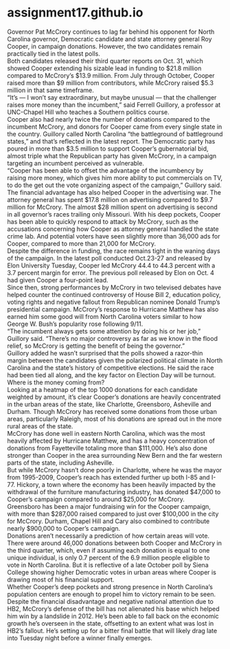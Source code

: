 # assignment17.github.io

Governor Pat McCrory continues to lag far behind his opponent for North Carolina governor, Democratic candidate and state attorney general Roy Cooper, in campaign donations.  However, the two candidates remain practically tied in the latest polls.  
Both candidates released their third quarter reports on Oct. 31, which showed Cooper extending his sizable lead in funding to $21.8 million compared to McCrory’s $13.9 million.  From July through October, Cooper raised more than $9 million from contributors, while McCrory raised $5.3 million in that same timeframe.  
“It’s — I won’t say extraordinary, but maybe unusual — that the challenger raises more money than the incumbent,” said Ferrell Guillory, a professor at UNC-Chapel Hill who teaches a Southern politics course.  
Cooper also had nearly twice the number of donations compared to the incumbent McCrory, and donors for Cooper came from every single state in the country.  Guillory called North Carolina “the battleground of battleground states,” and that’s reflected in the latest report.  The Democratic party has poured in more than $3.5 million to support Cooper’s gubernatorial bid, almost triple what the Republican party has given McCrory, in a campaign targeting an incumbent perceived as vulnerable.  
“Cooper has been able to offset the advantage of the incumbency by raising more money, which gives him more ability to put commercials on TV, to do the get out the vote organizing aspect of the campaign,” Guillory said.  
The financial advantage has also helped Cooper in the advertising war.  The attorney general has spent $17.8 million on advertising compared to $9.7 million for McCrory.  The almost $28 million spent on advertising is second in all governor’s races trailing only Missouri. 
With his deep pockets, Cooper has been able to quickly respond to attack by McCrory, such as the accusations concerning how Cooper as attorney general handled the state crime lab.  And potential voters have seen slightly more than 36,000 ads for Cooper, compared to more than 21,000 for McCrory.  
Despite the difference in funding, the race remains tight in the waning days of the campaign.  In the latest poll conducted Oct.23-27 and released by Elon University Tuesday, Cooper led McCrory 44.4 to 44.3 percent with a 3.7 percent margin for error.  The previous poll released by Elon on Oct. 4 had given Cooper a four-point lead.  
Since then, strong performances by McCrory in two televised debates have helped counter the continued controversy of House Bill 2, education policy, voting rights and negative fallout from Republican nominee Donald Trump’s presidential campaign.  McCrory’s response to Hurricane Matthew has also earned him some good will from North Carolina voters similar to how George W. Bush’s popularity rose following 9/11.  
“The incumbent always gets some attention by doing his or her job,” Guillory said. “There’s no major controversy as far as we know in the flood relief, so McCrory is getting the benefit of being the governor.”  
Guillory added he wasn’t surprised that the polls showed a razor-thin margin between the candidates given the polarized political climate in North Carolina and the state’s history of competitive elections.  He said the race had been tied all along, and the key factor on Election Day will be turnout.  
Where is the money coming from?  
Looking at a heatmap of the top 1000 donations for each candidate weighted by amount, it’s clear Cooper’s donations are heavily concentrated in the urban areas of the state, like Charlotte, Greensboro, Asheville and Durham.  Though McCrory has received some donations from those urban areas, particularly Raleigh, most of his donations are spread out in the more rural areas of the state.  
McCrory has done well in eastern North Carolina, which was the most heavily affected by Hurricane Matthew, and has a heavy concentration of donations from Fayetteville totaling more than $111,000.  He’s also done stronger than Cooper in the area surrounding New Bern and the far western parts of the state, including Asheville.  
But while McCrory hasn’t done poorly in Charlotte, where he was the mayor from 1995-2009, Cooper’s reach has extended further up both I-85 and I-77.  Hickory, a town where the economy has been heavily impacted by the withdrawal of the furniture manufacturing industry, has donated $47,000 to Cooper’s campaign compared to around $25,000 for McCrory.  
Greensboro has been a major fundraising win for the Cooper campaign, with more than $287,000 raised compared to just over $100,000 in the city for McCrory.  Durham, Chapel Hill and Cary also combined to contribute nearly $900,000 to Cooper’s campaign.  
Donations aren’t necessarily a prediction of how certain areas will vote.  There were around 46,000 donations between both Cooper and McCrory in the third quarter, which, even if assuming each donation is equal to one unique individual, is only 0.7 percent of the 6.9 million people eligible to vote in North Carolina.  But it is reflective of a late October poll by Siena College showing higher Democratic votes in urban areas where Cooper is drawing most of his financial support.  
Whether Cooper’s deep pockets and strong presence in North Carolina’s population centers are enough to propel him to victory remain to be seen.  Despite the financial disadvantage and negative national attention due to HB2, McCrory’s defense of the bill has not alienated his base which helped him win by a landslide in 2012.  He’s been able to fall back on the economic growth he’s overseen in the state, offsetting to an extent what was lost in HB2’s fallout.  He’s setting up for a bitter final battle that will likely drag late into Tuesday night before a winner finally emerges.  
